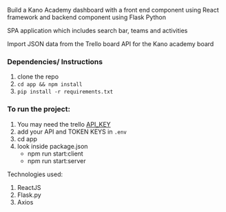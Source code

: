 Build a Kano Academy dashboard with a front end component using React framework and backend component using Flask Python

SPA application which includes search bar, teams and activities

Import JSON data from the Trello board API for the Kano academy board


### Dependencies/ Instructions 

1. clone the repo
2. `cd app && npm install`
3. `pip install -r requirements.txt`

### To run the project:


1. You may need the trello [API_KEY](https://trello.com/app-key)
2. add your API and TOKEN KEYS in `.env`
3. cd app
4. look inside package.json
    * npm run start:client
    * npm run start:server



 

Technologies used:

1. ReactJS
2. Flask.py
3. Axios

